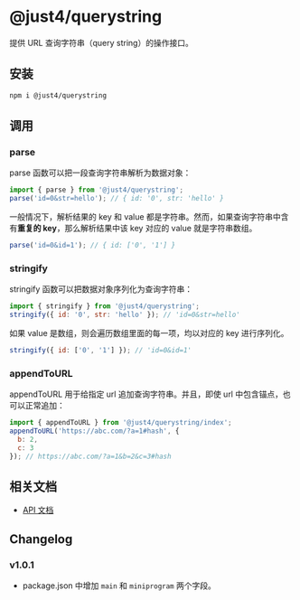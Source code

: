 # @just4/querystring

提供 URL 查询字符串（query string）的操作接口。

## 安装

```bash
npm i @just4/querystring
```

## 调用

### parse

parse 函数可以把一段查询字符串解析为数据对象：

```javascript
import { parse } from '@just4/querystring';
parse('id=0&str=hello'); // { id: '0', str: 'hello' }
```

一般情况下，解析结果的 key 和 value 都是字符串。然而，如果查询字符串中含有**重复的 key**，那么解析结果中该 key 对应的 value 就是字符串数组。

```javascript
parse('id=0&id=1'); // { id: ['0', '1'] }
```

### stringify

stringify 函数可以把数据对象序列化为查询字符串：

```javascript
import { stringify } from '@just4/querystring';
stringify({ id: '0', str: 'hello' }); // 'id=0&str=hello'
```

如果 value 是数组，则会遍历数组里面的每一项，均以对应的 key 进行序列化。

```javascript
stringify({ id: ['0', '1'] }); // 'id=0&id=1'
```

### appendToURL

appendToURL 用于给指定 url 追加查询字符串。并且，即使 url 中包含锚点，也可以正常追加：

```javascript
import { appendToURL } from '@just4/querystring/index';
appendToURL('https://abc.com/?a=1#hash', {
  b: 2,
  c: 3
}); // https://abc.com/?a=1&b=2&c=3#hash
```

## 相关文档
- [API 文档](https://heeroluo.github.io/just4/querystring/modules/index.html)

## Changelog

### v1.0.1

- package.json 中增加 `main` 和 `miniprogram` 两个字段。
